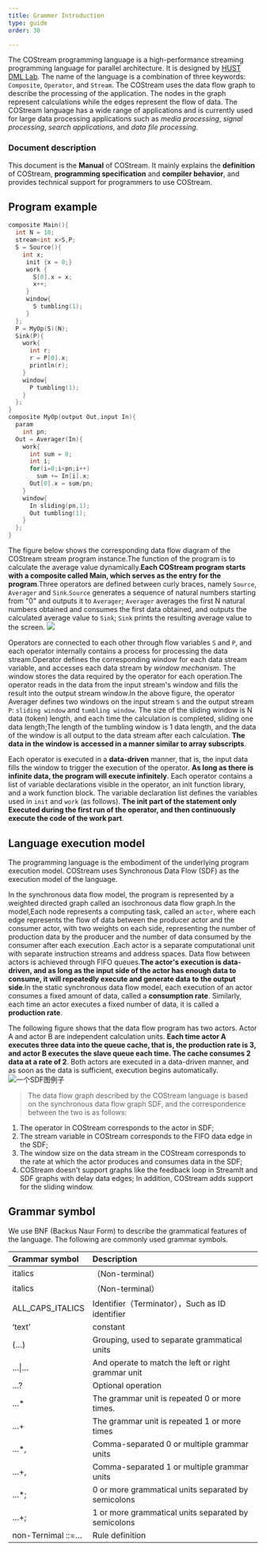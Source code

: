 ```yaml
---
title: Grammer Introduction
type: guide
order: 30

---
```



The COStream programming language is a high-performance streaming programming language for parallel architecture. It is designed by [HUST DML Lab](http://media.hust.edu.cn). The name of the language is a combination of three keywords: `Composite`, `Operator`, and `Stream`. The COStream uses the data flow graph to describe the processing of the application. The nodes in the graph represent calculations while the edges represent the flow of data. The COStream language has a wide range of applications and is currently used for large data processing applications such as *media processing*, *signal processing*, *search applications*, and *data file processing*.

### Document description
This document is the **Manual** of COStream. It mainly explains the **definition** of COStream, **programming specification** and **compiler behavior**, and provides technical support for programmers to use COStream.

## Program example

```c
composite Main(){
  int N = 10;
  stream<int x>S,P;
  S = Source(){
    int x;
     init {x = 0;}
     work {
       S[0].x = x;
       x++;
     }
     window{
       S tumbling(1);
     }
  };
  P = MyOp(S)(N);   
  Sink(P){
    work{
      int r;
      r = P[0].x;
      println(r);
    }
    window{
      P tumbling(1);
    }
  };
}
composite MyOp(output Out,input In){
  param
    int pn;
  Out = Averager(In){
    work{
      int sum = 0;
      int i;
      for(i=0;i<pn;i++)
        sum += In[i].x;
      Out[0].x = sum/pn;
    }
    window{
      In sliding(pn,1);
      Out tumbling(1);
    }
  };
}
```
The figure below shows the corresponding data flow diagram of the COStream stream program instance.The function of the program is to calculate the average value dynamically.**Each COStream program starts with a composite called Main, which serves as the entry for the program**.Three operators are defined between curly braces, namely `Source`, `Averager` and `Sink`.`Source` generates a sequence of natural numbers starting from "0" and outputs it to `Averager`; `Averager` averages the first N natural numbers obtained and consumes the first data obtained, and outputs the calculated average value to `Sink`; `Sink` prints the resulting average value to the screen.
![](https://i.loli.net/2018/07/09/5b431f29d0842.png)

Operators are connected to each other through flow variables `S` and `P`, and each operator internally contains a process for processing the data stream.Operator defines the corresponding window for each data stream variable, and accesses each data stream by *window mechanism*. The window stores the data required by the operator for each operation.The operator reads in the data from the input stream's window and fills the result into the output stream window.In the above figure, the operator Averager defines two windows on the input stream `S` and the output stream `P`: `sliding window` and `tumbling window`. The size of the sliding window is N data (token) length, and each time the calculation is completed, sliding one data length;The length of the tumbling window is 1 data length, and the data of the window is all output to the data stream after each calculation. **The data in the window is accessed in a manner similar to array subscripts**.

Each operator is executed in a **data-driven** manner, that is, the input data fills the window to trigger the execution of the operator. **As long as there is infinite data, the program will execute infinitely**. Each operator contains a list of variable declarations visible in the operator, an init function library, and a work function block. The variable declaration list defines the variables used in `init` and `work` (as follows). **The init part of the statement only Executed during the first run of the operator, and then continuously execute the code of the work part**.

## Language execution model

The programming language is the embodiment of the underlying program execution model. COStream uses Synchronous Data Flow (SDF) as the execution model of the language.

In the synchronous data flow model, the program is represented by a weighted directed graph called an isochronous data flow graph.In the model,Each node represents a computing task, called an `actor`, where each edge represents the flow of data between the producer actor and the consumer actor, with two weights on each side, representing the number of production data by the producer and the number of data consumed by the consumer after each execution .Each actor is a separate computational unit with separate instruction streams and address spaces. Data flow between actors is achieved through FIFO queues.**The actor's execution is data-driven, and as long as the input side of the actor has enough data to consume, it will repeatedly execute and generate data to the output side**.In the static synchronous data flow model, each execution of an actor consumes a fixed amount of data, called a **consumption rate**. Similarly, each time an actor executes a fixed number of data, it is called a **production rate**.

The following figure shows that the data flow program has two actors. Actor A and actor B are independent calculation units. **Each time actor A executes three data into the queue cache, that is, the production rate is 3, and actor B executes the slave queue each time. The cache consumes 2 data at a rate of 2**. Both actors are executed in a data-driven manner, and as soon as the data is sufficient, execution begins automatically.
![一个SDF图例子](/img/PART1-1.3.png)

>The data flow graph described by the COStream language is based on the synchronous data flow graph SDF, and the correspondence between the two is as follows:
1. The operator in COStream corresponds to the actor in SDF;
1. The stream variable in COStream corresponds to the FIFO data edge in the SDF;
1. The window size on the data stream in the COStream corresponds to the rate at which the actor produces and consumes data in the SDF;
1. COStream doesn't support graphs like the feedback loop in StreamIt and SDF graphs with delay data edges;
In addition, COStream adds support for the sliding window.

## Grammar symbol

We use BNF (Backus Naur Form) to describe the grammatical features of the language. The following are commonly used grammar symbols.

| Grammar symbol | Description |
| :----- | :----- |
| italics |（Non-terminal）|
| italics			|		（Non-terminal）|
| ALL_CAPS_ITALICS	| Identifier（Terminator），Such as ID identifier |
| ‘text’				|	constant|
| (…)				|	Grouping, used to separate grammatical units |
| …&#124;…				|	And operate to match the left or right grammar unit |
| …?					|	Optional operation |
| …*					| The grammar unit is repeated 0 or more times. |
| …+					| The grammar unit is repeated 1 or more times |
| …*,			|		Comma-separated 0 or multiple grammar units |
| …+,			|		Comma-separated 1 or multiple grammar units |
| …*;			|		0 or more grammatical units separated by semicolons |
| …+;			|		1 or more grammatical units separated by semicolons |
| non-Ternimal ::=…	|	Rule definition |
